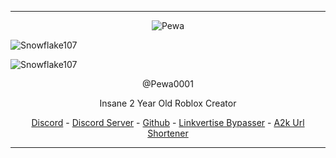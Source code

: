 ------
<p align="center">  
  <img src="https://www.a2k.xyz/pewa" alt="Pewa">
</p>

![Snowflake107](https://github-readme-stats.vercel.app/api?username=tovade&show_icons=true&theme=tokyonight&hide=["issues"])

![Snowflake107](https://github-readme-stats.vercel.app/api/top-langs?username=tovade&show_icons=true&theme=tokyonight&layout=compact)

<p align="center">
    @Pewa0001
<p align="center">
Insane 2 Year Old Roblox Creator
<p align="center">
</p>
<p align="center">
<a href="https://discord.com/users/429717855269814294">Discord</a>
  -  
<a href="https://www.a2k.xyz/pfps">Discord Server</a>
  - 
<a href="https://github.com/pewa0001">Github</a>
  -   
<a href="https://linkvertise.tk">Linkvertise Bypasser</a>
  -  
<a href="https://www.a2k.xyz">A2k Url Shortener</a>
</p>

<p align="center">  

-----
